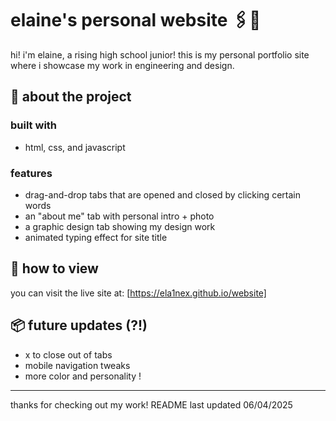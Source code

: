 # elaine's personal website 🖇️💾
hi! i'm elaine, a rising high school junior! this is my personal portfolio site where i showcase my work in engineering and design.

## 🦭 about the project
### built with
- html, css, and javascript

### features
- drag-and-drop tabs that are opened and closed by clicking certain words
- an "about me" tab with personal intro + photo
- a graphic design tab showing my design work
- animated typing effect for site title

## 🛒 how to view
you can visit the live site at: [https://ela1nex.github.io/website]

## 📦 future updates (?!)
- x to close out of tabs
- mobile navigation tweaks
- more color and personality !

---

thanks for checking out my work!
README last updated 06/04/2025